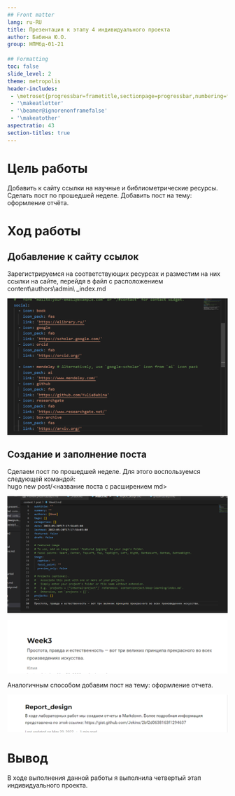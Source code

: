 ```yaml
---
## Front matter
lang: ru-RU
title: Презентация к этапу 4 индивидуального проекта
author: Бабина Ю.О.
group: НПМбд-01-21

## Formatting
toc: false
slide_level: 2
theme: metropolis
header-includes: 
 - \metroset{progressbar=frametitle,sectionpage=progressbar,numbering=fraction}
 - '\makeatletter'
 - '\beamer@ignorenonframefalse'
 - '\makeatother'
aspectratio: 43
section-titles: true
---
```


# Цель работы 

Добавить к сайту ссылки на научные и библиометрические ресурсы. Сделать пост по прошедшей неделе. Добавить пост на тему: оформление отчёта.

# Ход работы

## Добавление к сайту ссылок

Зарегистрируемся на соответствующих ресурсах и разместим на них ссылки на сайте, перейдя в файл с расположением 
     content\authors\admin\ _index.md

![добавление ссылок](рис4.png)


## Создание и заполнение поста

Сделаем пост по прошедшей неделе. Для этого воспользуемся следующей командой:      
hugo new post/<название поста с расширением md>

![разметка поста](рис1.png)

![вид поста о прошедшей неделе](рис2.png)


Аналогичным способом добавим пост на тему: оформление отчета.

![вид поста о языке разметки Markdown](рис3.png)


# Вывод
В ходе выполнения данной работы я выполнила четвертый этап индивидуального проекта. 
